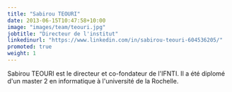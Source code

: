 ```yaml
---
title: "Sabirou TEOURI"
date: 2013-06-15T10:47:58+10:00
image: "images/team/teouri.jpg"
jobtitle: "Directeur de l'institut"
linkedinurl: "https://www.linkedin.com/in/sabirou-teouri-604536205/"
promoted: true
weight: 1
---
```


Sabirou TEOURI est le directeur et co-fondateur de l'IFNTI.
Il a été diplomé d'un master 2 en informatique à l'université de la Rochelle.

